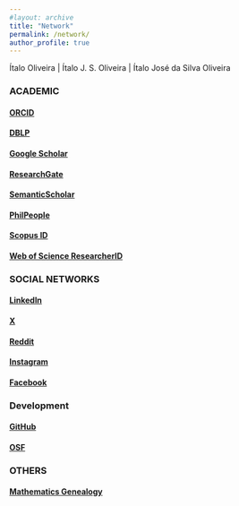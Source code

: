 ```yaml
---
#layout: archive
title: "Network"
permalink: /network/
author_profile: true
---
```


Ítalo Oliveira | Ítalo J. S. Oliveira | Ítalo José da Silva Oliveira

### ACADEMIC

#### [ORCID](https://orcid.org/0000-0002-2384-3081)

#### [DBLP](https://dblp.org/pid/212/6684.html)

#### [Google Scholar](https://scholar.google.com/citations?user=xaXNvi0AAAAJ&hl=en)

#### [ResearchGate](https://www.researchgate.net/profile/Italo-Oliveira-11)

#### [SemanticScholar](https://www.semanticscholar.org/author/%C3%8Dtalo-Oliveira/38100025)

#### [PhilPeople](https://philpeople.org/profiles/italo-oliveira)

#### [Scopus ID](https://www.scopus.com/authid/detail.uri?authorId=57535674900)

#### [Web of Science ResearcherID](https://www.webofscience.com/wos/author/record/KIL-1269-2024)


### SOCIAL NETWORKS

#### [LinkedIn](https://www.linkedin.com/in/%C3%ADtalo-oliveira-800923162/)

#### [X](https://x.com/italojsoliveira)

#### [Reddit](https://www.reddit.com/user/Old-Tone-9064/)

#### [Instagram](https://www.instagram.com/italojsoliveira1/)

#### [Facebook](https://www.facebook.com/italo.oliveira.3154/)


### Development

#### [GitHub](https://github.com/italojsoliveira)

#### [OSF](https://osf.io/dncm7/)


### OTHERS

#### [Mathematics Genealogy](https://genealogy.math.ndsu.nodak.edu/id.php?id=319479)


